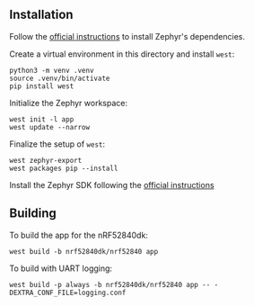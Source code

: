 ## Installation

Follow the [official instructions](https://docs.zephyrproject.org/latest/develop/getting_started/index.html#install-dependencies) to install Zephyr's dependencies.

Create a virtual environment in this directory and install `west`:

```
python3 -m venv .venv
source .venv/bin/activate
pip install west
```

Initialize the Zephyr workspace:

```
west init -l app
west update --narrow
```

Finalize the setup of `west`:

```
west zephyr-export
west packages pip --install
```

Install the Zephyr SDK following the [official instructions](https://docs.zephyrproject.org/latest/develop/getting_started/index.html#install-the-zephyr-sdk)

## Building

To build the app for the nRF52840dk:

```
west build -b nrf52840dk/nrf52840 app
```

To build with UART logging:

```
west build -p always -b nrf52840dk/nrf52840 app -- -DEXTRA_CONF_FILE=logging.conf
```